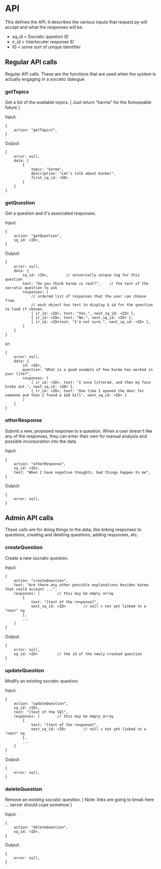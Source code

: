 
# API

This defines the API.
It describes the various inputs that request.py will accept and what the responses
will be.

* sq_id = Socratic question ID
* ir_id = Interlocuter response ID
* ID = some sort of unique identifier



## Regular API calls

Regular API calls.
These are the functions that are used when the system is actually engaging in a
socratic dialogue.


### getTopics

Get a list of the available topics.  [ Just return "karma" for the foreseeable future ]

Input:

	{
		action: "getTopics",
	}

Output:

	{
		error: null,
		data: [
			{
				topic: "karma",	
				description: "Let's talk about karma!",
				first_sq_id: <ID>
			}
		}
	}


### getQuestion

Get a question and it's associated responses.

Input:

	{
		action: "getQuestion",
		sq_id: <ID>,
	}

Output:

	{
		error: null,
		data: {
			sq_id: <ID>,		// universally unique tag for this question
			text: "Do you think karma is real?",	// the text of the socratic question to ask
			responses: [	
				// ordered list of responses that the user can choose from.
				// each object has text to display & id for the question to load if chosen.
				{ ir_id: <ID>, text: "Yes.", next_sq_id: <ID> },
				{ ir_id: <ID>, text: "No.", next_sq_id: <ID> },
				{ ir_id: <ID>text: "I'm not sure.", next_sq_id: <ID> },
			]
		}
	}

or:

	{
		error: null,
		data: {
			id: <ID>,
			question: "What is a good example of how karma has worked in your life?",
			responses: [
				{ ir_id: <ID>, text: "I once littered, and then my face broke out.", next_sq_id: <ID> },
				{ ir_id: <ID>, text: "One time I opened the door for someone and then I found a $20 bill", next_sq_id: <ID> }
			]
		}
	}


### otherResponse

Submit a new, proposed response to a question.
When a user doesn't like any of the responses, they can enter their own for
manual analysis and possible incorporation into the data.

Input:

	{
		action: "otherResponse",
		sq_id: <ID>,
		text: "When I have negative thoughts, bad things happen to me",
	}

Output:

	{
		error: null,
	}


## Admin API calls

These calls are for doing things to the data, like linking responses to questions, 
creating and deleting questions, adding responses, etc.


### createQuestion

Create a new socratic question.

Input:

	{
		action: "createQuestion",
		text: "Are there any other possible explanations besides karma that could account ...",
		responses: [		// this may be empty array
			{
				text: "[text of the response]",
				next_sq_id: <ID>		// null = not yet linked to a "next" sq
			},
			...
		]
	}

Output:

	{
		error: null,
		sq_id: <ID>			// the id of the newly created question
	}


### updateQuestion

Modify an existing socratic question.

Input:

	{
		action: "updateQuestion",
		sq_id: <ID>,
		text: "[text of the SQ]",
		responses: [		// this may be empty array
			{
				text: "[text of the response]",
				next_sq_id: <ID>		// null = not yet linked to a "next" sq
			},
			...
		]
	}

Output:

	{
		error: null,
	}


### deleteQuestion

Remove an existing socratic question.
[ Note: links are going to break here ... server should cope somehow ]

Input:

	{
		action: "deleteQuestion",
		sq_id: <ID>,
	}

Output:

	{
		error: null,
	}


